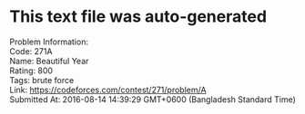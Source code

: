 # This text file was auto-generated  
  
Problem Information:  
Code: 271A  
Name: Beautiful Year  
Rating: 800  
Tags: brute force  
Link: https://codeforces.com/contest/271/problem/A  
Submitted At: 2016-08-14 14:39:29 GMT+0600 (Bangladesh Standard Time)  
